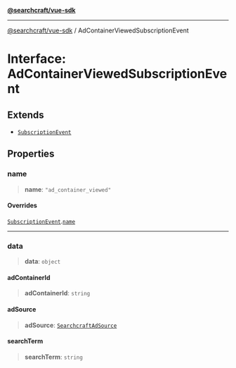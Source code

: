 [**@searchcraft/vue-sdk**](/reference/sdk/js-vue/README.md)

***

[@searchcraft/vue-sdk](/reference/sdk/js-vue/globals.md) / AdContainerViewedSubscriptionEvent

# Interface: AdContainerViewedSubscriptionEvent

## Extends

- [`SubscriptionEvent`](/reference/sdk/js-vue/interfaces/SubscriptionEvent.md)

## Properties

### name

> **name**: `"ad_container_viewed"`

#### Overrides

[`SubscriptionEvent`](/reference/sdk/js-vue/interfaces/SubscriptionEvent.md).[`name`](/reference/sdk/js-vue/interfaces/SubscriptionEvent.md#name)

***

### data

> **data**: `object`

#### adContainerId

> **adContainerId**: `string`

#### adSource

> **adSource**: [`SearchcraftAdSource`](/reference/sdk/js-vue/type-aliases/SearchcraftAdSource.md)

#### searchTerm

> **searchTerm**: `string`
